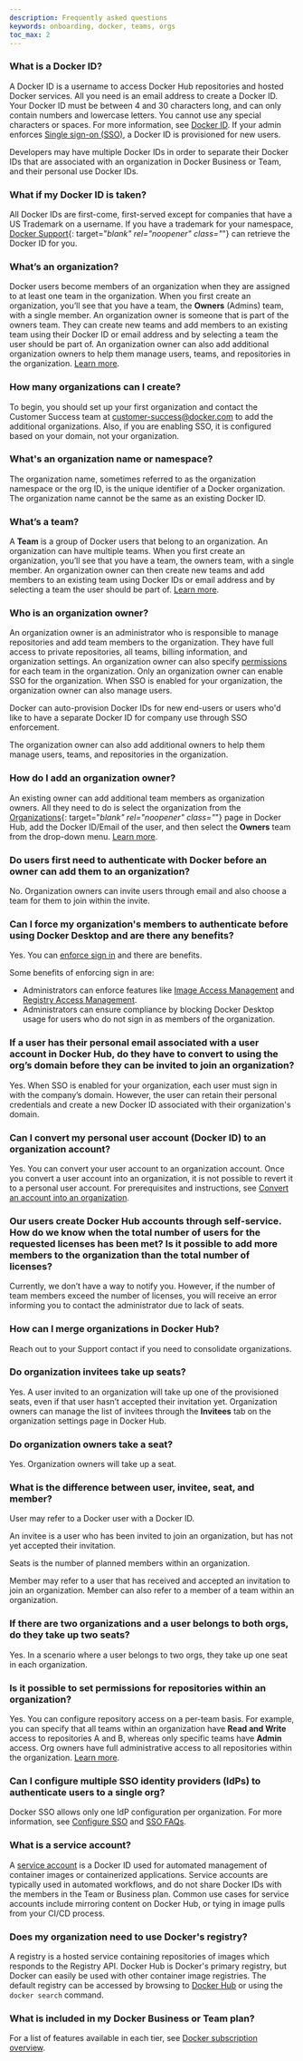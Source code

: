 ```yaml
---
description: Frequently asked questions
keywords: onboarding, docker, teams, orgs
toc_max: 2
---
```


### What is a Docker ID?

A Docker ID is a username to access Docker Hub repositories and hosted Docker
services. All you need is an email address to create a Docker ID. Your Docker ID must be between 4 and 30 characters long, and can only contain
numbers and lowercase letters. You cannot use any special characters or spaces.
For more information, see [Docker ID](../docker-id/index.md). If your admin enforces [Single sign-on (SSO)](../single-sign-on/index.md), a Docker ID is provisioned for new users.

Developers may have multiple Docker IDs in order to separate their Docker IDs  that are associated with an organization in Docker Business or Team, and their personal use Docker IDs.

### What if my Docker ID is taken?

All Docker IDs are first-come, first-served except for companies that have a US Trademark on a username. If you have a trademark for your namespace, [Docker Support](https://hub.docker.com/support/contact/){: target="_blank" rel="noopener"
class="_"} can retrieve the Docker ID for you.

### What’s an organization?

Docker users become members of an organization when they are assigned to at
least one team in the organization. When you first create an organization,
you’ll see that you have a team, the **Owners** (Admins) team, with a single
member. An organization owner is someone that is part of the owners team. They
can create new teams and add members to an existing team using their Docker ID
or email address and by selecting a team the user should be part of. An
organization owner can also add additional organization owners to help them
manage users, teams, and repositories in the organization. [Learn more](orgs.md).

### How many organizations can I create?

To begin, you should set up your first organization and contact the Customer Success team at customer-success@docker.com to add the additional organizations. Also, if you are enabling SSO, it is configured based on your domain, not your organization.

### What's an organization name or namespace?

The organization name, sometimes referred to as the organization namespace or the org ID, is the unique identifier of a Docker organization. The organization name cannot be the same as an existing Docker ID.

### What’s a team?

A **Team** is a group of Docker users that belong to an organization. An organization can have multiple teams. When you first create an organization, you’ll see that you have a team, the owners team, with a single member. An organization owner can then create new teams and add members to an existing team using Docker IDs or email address and by selecting a team the user should be part of. [Learn more](orgs.md#create-a-team).

### Who is an organization owner?

An organization owner is an administrator who is responsible to manage
repositories and add team members to the organization. They have full access to
private repositories, all teams, billing information, and organization settings.
An organization owner can also specify [permissions](orgs.md#configure-repository-permissions) for each team in the
organization. Only an organization owner can enable SSO for the organization.
When SSO is enabled for your organization, the organization owner can also
manage users.

Docker can auto-provision Docker IDs for new end-users or users who'd like to
have a separate Docker ID for company use through SSO enforcement.

The organization owner can also add additional owners to help them manage users, teams, and repositories in the organization.

### How do I add an organization owner?

An existing owner can add additional team members as organization owners. All
they need to do is select the organization from the
[Organizations](https://hub.docker.com/orgs){: target="_blank" rel="noopener"
class="_"} page in Docker Hub, add the Docker ID/Email of the user, and then
select the **Owners** team from the drop-down menu. [Learn more](orgs.md#the-owners-team).

### Do users first need to authenticate with Docker before an owner can add them to an organization?

No. Organization owners can invite users through email and also choose a team for them to join within the invite.

### Can I force my organization's members to authenticate before using Docker Desktop and are there any benefits?

Yes. You can [enforce sign in](../docker-hub/configure-sign-in.md) and there are benefits.

Some benefits of enforcing sign in are:
- Administrators can enforce features like [Image Access Management](../docker-hub/image-access-management.md) and [Registry Access Management](../docker-hub/registry-access-management.md).
 - Administrators can ensure compliance by blocking Docker Desktop usage for users who do not sign in as members of the organization.

### If a user has their personal email associated with a user account in Docker Hub, do they have to convert to using the org’s domain before they can be invited to join an organization?

Yes. When SSO is enabled for your organization, each user must sign in with the company’s domain. However, the user can retain their personal credentials and create a new Docker ID associated with their organization's domain.

### Can I convert my personal user account (Docker ID) to an organization account?

Yes. You can convert your user account to an organization account. Once you
convert a user account into an organization, it is not possible to
revert it to a personal user account. For prerequisites and instructions, see
[Convert an account into an organization](convert-account.md).

### Our users create Docker Hub accounts through self-service. How do we know when the total number of users for the requested licenses has been met? Is it possible to add more members to the organization than the total number of licenses?

Currently, we don’t have a way to notify you. However, if the number of team
members exceed the number of licenses, you will receive an error informing you
to contact the administrator due to lack of seats.

### How can I merge organizations in Docker Hub?

Reach out to your Support contact if you need to consolidate organizations.

### Do organization invitees take up seats?

Yes. A user invited to an organization will take up one of the provisioned
seats, even if that user hasn’t accepted their invitation yet. Organization
owners can manage the list of invitees through the **Invitees** tab on the organization settings page in Docker Hub.

### Do organization owners take a seat?

Yes. Organization owners will take up a seat.

### What is the difference between user, invitee, seat, and member?

User may refer to a Docker user with a Docker ID.

An invitee is a user who has been invited to join an organization, but has not yet accepted their invitation.

Seats is the number of planned members within an organization.

Member may refer to a user that has received and accepted an invitation to join an organization. Member can also refer to a member of a team within an organization.


### If there are two organizations and a user belongs to both orgs, do they take up two seats?

Yes. In a scenario where a user belongs to two orgs, they take up one seat in each organization.

### Is it possible to set permissions for repositories within an organization?

Yes. You can configure repository access on a per-team basis. For example, you
can specify that all teams within an organization have **Read and Write** access
to repositories A and B, whereas only specific teams have **Admin** access. Org
owners have full administrative access to all repositories within the
organization. [Learn more](orgs.md#configure-repository-permissions).

### Can I configure multiple SSO identity providers (IdPs) to authenticate users to a single org?

Docker SSO allows only one IdP configuration per organization. For more
information, see [Configure SSO](../single-sign-on/index.md) and [SSO FAQs](../single-sign-on/faqs.md).

### What is a service account?

A [service account](../docker-hub/service-accounts.md) is a Docker ID used for automated management of container images or containerized applications. Service accounts are typically used in automated workflows, and do not share Docker IDs with the members in the Team or Business plan. Common use cases for service accounts include mirroring content on Docker Hub, or tying in image pulls from your CI/CD process.

### Does my organization need to use Docker's registry?

A registry is a hosted service containing repositories of images which responds to the Registry API. Docker Hub is Docker's primary registry, but Docker can easily be used with other container image registries. The default registry can be accessed by browsing to [Docker Hub](https://hub.docker.com) or using the `docker search` command.

### What is included in my Docker Business or Team plan?

For a list of features available in each tier, see [Docker subscription overview](../subscription/index.md).